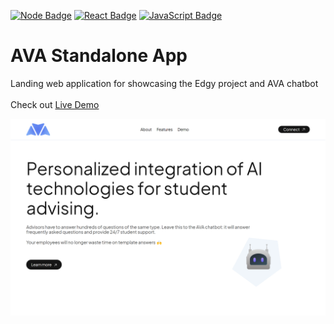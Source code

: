 [![Node Badge](https://img.shields.io/badge/-Node-yellowgreen?style=flat&logo=Node.js&logoColor=white)]()
[![React Badge](https://img.shields.io/badge/-React-blue?style=flat&logo=React&logoColor=white)]()
[![JavaScript Badge](https://img.shields.io/badge/-JavaScript-yellow?style=flat&logo=JavaScript&logoColor=white)]()

# AVA Standalone App

Landing web application for showcasing the Edgy project and AVA chatbot
<br/>
<br/>
Check out [Live Demo](http://www.edgyks.com/ava)

<img src="media/screenshot.png" width=600>
